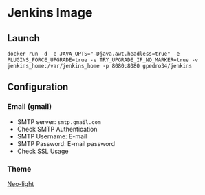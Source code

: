 # Jenkins Image

## Launch

`docker run -d -e JAVA_OPTS="-Djava.awt.headless=true" -e PLUGINS_FORCE_UPGRADE=true -e TRY_UPGRADE_IF_NO_MARKER=true -v jenkins_home:/var/jenkins_home -p 8080:8080 gpedro34/jenkins`

## Configuration

### Email (gmail)

- SMTP server: `smtp.gmail.com`
- Check SMTP Authentication
- SMTP Username: E-mail
- SMTP Password: E-mail password
- Check SSL Usage

### Theme

[Neo-light](https://tobix.github.io/jenkins-neo2-theme/dist/neo-light.css)
